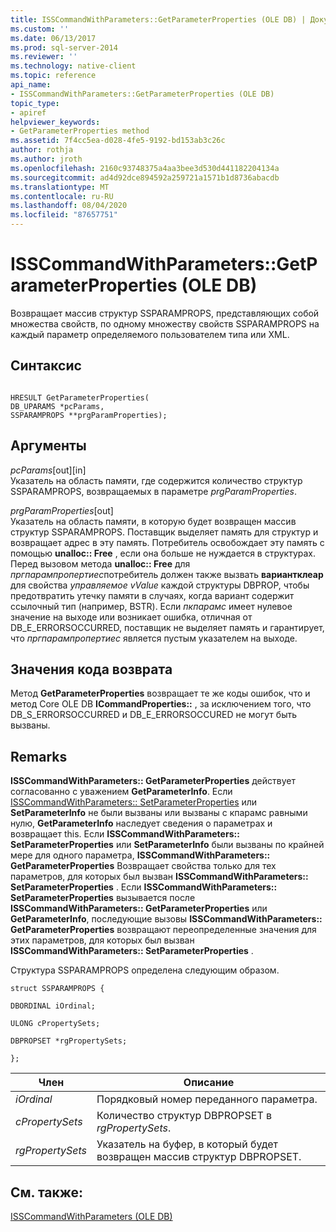 ```yaml
---
title: ISSCommandWithParameters::GetParameterProperties (OLE DB) | Документация Майкрософт
ms.custom: ''
ms.date: 06/13/2017
ms.prod: sql-server-2014
ms.reviewer: ''
ms.technology: native-client
ms.topic: reference
api_name:
- ISSCommandWithParameters::GetParameterProperties (OLE DB)
topic_type:
- apiref
helpviewer_keywords:
- GetParameterProperties method
ms.assetid: 7f4cc5ea-d028-4fe5-9192-bd153ab3c26c
author: rothja
ms.author: jroth
ms.openlocfilehash: 2160c93748375a4aa3bee3d530d441182204134a
ms.sourcegitcommit: ad4d92dce894592a259721a1571b1d8736abacdb
ms.translationtype: MT
ms.contentlocale: ru-RU
ms.lasthandoff: 08/04/2020
ms.locfileid: "87657751"
---
```

# <a name="isscommandwithparametersgetparameterproperties-ole-db"></a>ISSCommandWithParameters::GetParameterProperties (OLE DB)
  Возвращает массив структур SSPARAMPROPS, представляющих собой множества свойств, по одному множеству свойств SSPARAMPROPS на каждый параметр определяемого пользователем типа или XML.  
  
## <a name="syntax"></a>Синтаксис  
  
```  
  
HRESULT GetParameterProperties(  
DB_UPARAMS *pcParams,  
SSPARAMPROPS **prgParamProperties);  
```  
  
## <a name="arguments"></a>Аргументы  
 *pcParams*[out][in]  
 Указатель на область памяти, где содержится количество структур SSPARAMPROPS, возвращаемых в параметре *prgParamProperties*.  
  
 *prgParamProperties*[out]  
 Указатель на область памяти, в которую будет возвращен массив структур SSPARAMPROPS. Поставщик выделяет память для структур и возвращает адрес в эту память. Потребитель освобождает эту память с помощью **unalloc:: Free** , если она больше не нуждается в структурах. Перед вызовом метода **unalloc:: Free** для *пргпарампропертиес*потребитель должен также вызвать **вариантклеар** для свойства *управляемое vValue* каждой структуры DBPROP, чтобы предотвратить утечку памяти в случаях, когда вариант содержит ссылочный тип (например, BSTR). Если *пкпарамс* имеет нулевое значение на выходе или возникает ошибка, отличная от DB_E_ERRORSOCCURRED, поставщик не выделяет память и гарантирует, что *пргпарампропертиес* является пустым указателем на выходе.  
  
## <a name="return-code-values"></a>Значения кода возврата  
 Метод **GetParameterProperties** возвращает те же коды ошибок, что и метод Core OLE DB **ICommandProperties::** , за исключением того, что DB_S_ERRORSOCCURRED и DB_E_ERRORSOCCURED не могут быть вызваны.  
  
## <a name="remarks"></a>Remarks  
 **ISSCommandWithParameters:: GetParameterProperties** действует согласованно с уважением **GetParameterInfo**. Если [ISSCommandWithParameters:: SetParameterProperties](isscommandwithparameters-setparameterproperties-ole-db.md) или **SetParameterInfo** не были вызваны или вызваны с кпарамс равными нулю, **GetParameterInfo** наследует сведения о параметрах и возвращает this. Если **ISSCommandWithParameters:: SetParameterProperties** или **SetParameterInfo** были вызваны по крайней мере для одного параметра, **ISSCommandWithParameters:: GetParameterProperties** Возвращает свойства только для тех параметров, для которых был вызван **ISSCommandWithParameters:: SetParameterProperties** . Если **ISSCommandWithParameters:: SetParameterProperties** вызывается после **ISSCommandWithParameters:: GetParameterProperties** или **GetParameterInfo**, последующие вызовы **ISSCommandWithParameters:: GetParameterProperties** возвращают переопределенные значения для этих параметров, для которых был вызван **ISSCommandWithParameters:: SetParameterProperties** .  
  
 Структура SSPARAMPROPS определена следующим образом.  
  
 `struct SSPARAMPROPS {`  
  
 `DBORDINAL iOrdinal;`  
  
 `ULONG cPropertySets;`  
  
 `DBPROPSET *rgPropertySets;`  
  
 `};`  
  
|Член|Описание|  
|------------|-----------------|  
|*iOrdinal*|Порядковый номер переданного параметра.|  
|*cPropertySets*|Количество структур DBPROPSET в *rgPropertySets*.|  
|*rgPropertySets*|Указатель на буфер, в который будет возвращен массив структур DBPROPSET.|  
  
## <a name="see-also"></a>См. также:  
 [ISSCommandWithParameters (OLE DB)](isscommandwithparameters-ole-db.md)  
  
  

